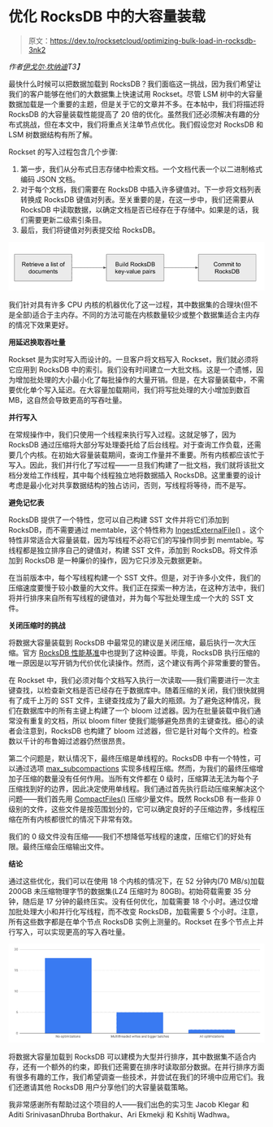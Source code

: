 # 优化 RocksDB 中的大容量装载

> 原文：<https://dev.to/rocksetcloud/optimizing-bulk-load-in-rocksdb-3nk2>

*作者[伊戈尔·坎纳迪](https://www.linkedin.com/in/igorcanadi/)T3】*

最快什么时候可以把数据加载到 RocksDB？我们面临这一挑战，因为我们希望让我们的客户能够在他们的大数据集上快速试用 Rockset。尽管 LSM 树中的大容量数据加载是一个重要的主题，但是关于它的文章并不多。在本帖中，我们将描述将 RocksDB 的大容量装载性能提高了 20 倍的优化。虽然我们还必须解决有趣的分布式挑战，但在本文中，我们将重点关注单节点优化。我们假设您对 RocksDB 和 LSM 树数据结构有所了解。

Rockset 的写入过程包含几个步骤:

1.  第一步，我们从分布式日志存储中检索文档。一个文档代表一个以二进制格式编码 JSON 文档。
2.  对于每个文档，我们需要在 RocksDB 中插入许多键值对。下一步将文档列表转换成 RocksDB 键值对列表。至关重要的是，在这一步中，我们还需要从 RocksDB 中读取数据，以确定文档是否已经存在于存储中。如果是的话，我们需要更新二级索引条目。
3.  最后，我们将键值对列表提交给 RocksDB。

[![Screen Shot 2019-08-19 at 1.56.39 PM](img/fb50781361145d599ab6d4ba71fe4d16.png)](https://res.cloudinary.com/practicaldev/image/fetch/s--gvmSiBAE--/c_limit%2Cf_auto%2Cfl_progressive%2Cq_auto%2Cw_880/https://images.ctfassets.net/1d31s1aajogl/KvHReOhpzon05DIujM5lN/cd77fcebda43fc22be3c047edccf941d/Screen_Shot_2019-08-19_at_1.56.39_PM.png)

我们针对具有许多 CPU 内核的机器优化了这一过程，其中数据集的合理块(但不是全部)适合于主内存。不同的方法可能在内核数量较少或整个数据集适合主内存的情况下效果更好。

**用延迟换取吞吐量**

Rockset 是为实时写入而设计的。一旦客户将文档写入 Rockset，我们就必须将它应用到 RocksDB 中的索引。我们没有时间建立一大批文档。这是一个遗憾，因为增加批处理的大小最小化了每批操作的大量开销。但是，在大容量装载中，不需要优化单个写入延迟。在大容量加载期间，我们将写批处理的大小增加到数百 MB，这自然会导致更高的写吞吐量。

**并行写入**

在常规操作中，我们只使用一个线程来执行写入过程。这就足够了，因为 RocksDB 通过压缩将大部分写处理委托给了后台线程。对于查询工作负载，还需要几个内核。在初始大容量装载期间，查询工作量并不重要。所有内核都应该忙于写入。因此，我们并行化了写过程——一旦我们构建了一批文档，我们就将该批文档分发给工作线程，其中每个线程独立地将数据插入 RocksDB。这里重要的设计考虑是最小化对共享数据结构的独占访问，否则，写线程将等待，而不是写。

**避免记忆表**

RocksDB 提供了一个特性，您可以自己构建 SST 文件并将它们添加到 RocksDB，而不需要通过 memtable，这个特性称为 [IngestExternalFile()](https://rocksdb.org/blog/2017/02/17/bulkoad-ingest-sst-file.html) 。这个特性非常适合大容量装载，因为写线程不必将它们的写操作同步到 memtable。写线程都是独立排序自己的键值对，构建 SST 文件，添加到 RocksDB。将文件添加到 RocksDB 是一种廉价的操作，因为它只涉及元数据更新。

在当前版本中，每个写线程构建一个 SST 文件。但是，对于许多小文件，我们的压缩速度要慢于较小数量的大文件。我们正在探索一种方法，在这种方法中，我们将并行排序来自所有写线程的键值对，并为每个写批处理生成一个大的 SST 文件。

**关闭压缩时的挑战**

将数据大容量装载到 RocksDB 中最常见的建议是关闭压缩，最后执行一次大压缩。官方 [RocksDB 性能基准](https://github.com/facebook/rocksdb/wiki/Performance-Benchmarks#test-1-bulk-load-of-keys-in-random-order)中也提到了这种设置。毕竟，RocksDB 执行压缩的唯一原因是以写开销为代价优化读操作。然而，这个建议有两个非常重要的警告。

在 Rockset 中，我们必须对每个文档写入执行一次读取——我们需要进行一次主键查找，以检查新文档是否已经存在于数据库中。随着压缩的关闭，我们很快就拥有了成千上万的 SST 文件，主键查找成为了最大的瓶颈。为了避免这种情况，我们在数据库中的所有主键上构建了一个 bloom 过滤器。因为在批量装载中我们通常没有重复的文档，所以 bloom filter 使我们能够避免昂贵的主键查找。细心的读者会注意到，RocksDB 也构建了 bloom 过滤器，但它是针对每个文件的。检查数以千计的布鲁姆过滤器仍然很昂贵。

第二个问题是，默认情况下，最终压缩是单线程的。RocksDB 中有一个特性，可以通过选项 [max_subcompactions](https://github.com/facebook/rocksdb/blob/d61d4507c0980b544e87fd0aa5ed2990a45dad5e/include/rocksdb/options.h#L563-L567) 实现多线程压缩。然而，为我们的最终压缩增加子压缩的数量没有任何作用。当所有文件都在 0 级时，压缩算法无法为每个子压缩找到好的边界，因此决定使用单线程。我们通过首先执行启动压缩来解决这个问题——我们首先用 [CompactFiles()](https://github.com/facebook/rocksdb/wiki/Manual-Compaction#compactfiles) 压缩少量文件。既然 RocksDB 有一些非 0 级别的文件，这些文件是按范围划分的，它可以确定良好的子压缩边界，多线程压缩在所有内核都很忙的情况下非常有效。

我们的 0 级文件没有压缩——我们不想降低写线程的速度，压缩它们的好处有限。最终压缩会压缩输出文件。

**结论**

通过这些优化，我们可以在使用 18 个内核的情况下，在 52 分钟内(70 MB/s)加载 200GB 未压缩物理字节的数据集(LZ4 压缩时为 80GB)。初始荷载需要 35 分钟，随后是 17 分钟的最终压实。没有任何优化，加载需要 18 个小时。通过仅增加批处理大小和并行化写线程，而不改变 RocksDB，加载需要 5 个小时。注意，所有这些数字都是在单个节点 RocksDB 实例上测量的。Rockset 在多个节点上并行写入，可以实现更高的写入吞吐量。

[![Screen Shot 2019-08-19 at 2.07.12 PM](img/e6c674750dadb281a60a8c0c7289925d.png)](https://res.cloudinary.com/practicaldev/image/fetch/s--PrJv2aVL--/c_limit%2Cf_auto%2Cfl_progressive%2Cq_auto%2Cw_880/https://images.ctfassets.net/1d31s1aajogl/7pM7xm5Ob7Lnt5chvQr94d/e14ae640209fb6b6e7964ac1ddad8773/Screen_Shot_2019-08-19_at_2.07.12_PM.png)

将数据大容量加载到 RocksDB 可以建模为大型并行排序，其中数据集不适合内存，还有一个额外的约束，即我们还需要在排序时读取部分数据。在并行排序方面有很多有趣的工作，我们希望调查一些技术，并尝试在我们的环境中应用它们。我们还邀请其他 RocksDB 用户分享他们的大容量装载策略。

我非常感谢所有帮助过这个项目的人——我们出色的实习生 Jacob Klegar 和 Aditi SrinivasanDhruba Borthakur、Ari Ekmekji 和 Kshitij Wadhwa。